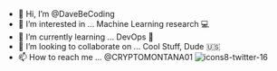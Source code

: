 - 👋 Hi, I’m @DaveBeCoding
- 👀 I’m interested in ... Machine Learning research :computer:
- 🌱 I’m currently learning ... DevOps :checkered_flag:
- 💞️ I’m looking to collaborate on ... Cool Stuff, Dude :us:
- 📫 How to reach me ... @CRYPTOMONTANA01 ![icons8-twitter-16](https://user-images.githubusercontent.com/70411835/168958894-1b2be630-5859-40ec-9648-227ec63111f5.png)

<!---
DaveBeCoding/DaveBeCoding is a ✨ special ✨ repository because its `README.md` (this file) appears on your GitHub profile.
You can click the Preview link to take a look at your changes.
--->
